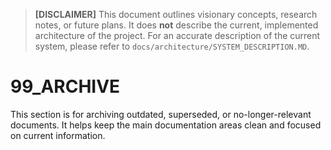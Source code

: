 > **[DISCLAIMER]** This document outlines visionary concepts, research notes, or future plans. It does **not** describe the current, implemented architecture of the project. For an accurate description of the current system, please refer to `docs/architecture/SYSTEM_DESCRIPTION.MD`.
# 99_ARCHIVE

This section is for archiving outdated, superseded, or no-longer-relevant documents. It helps keep the main documentation areas clean and focused on current information.

